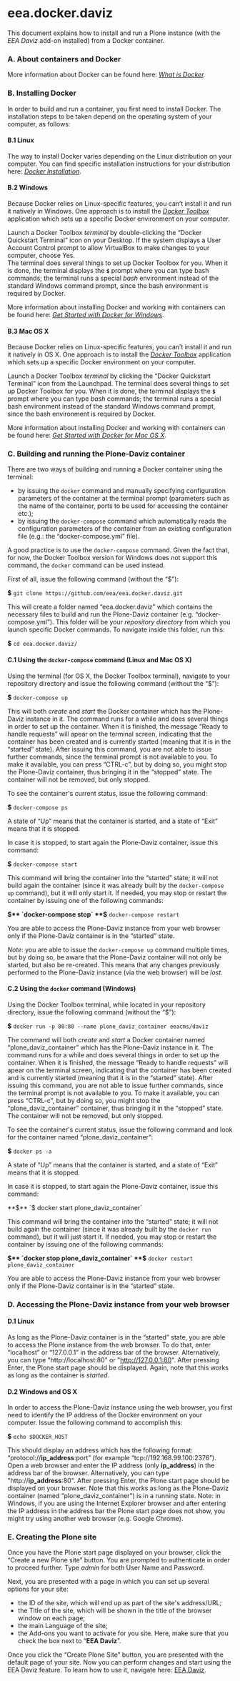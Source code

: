 # eea.docker.daviz

This document explains how to install and run a Plone instance (with the _EEA Daviz_ add-on installed) from a Docker container.

### A. About containers and Docker ###

More information about Docker can be found here: _[What is Docker](https://www.docker.com/whatisdocker "What is Docker")._

### B. Installing Docker ###

In order to build and run a container, you first need to install Docker. The installation steps to be taken depend on the operating system of your computer, as follows:

####  B.1 Linux ####

The way to install Docker varies depending on the Linux distribution on your computer. You can find specific installation instructions for your distribution here: _[Docker Installation](https://docs.docker.com/installation/ "Docker Installation")_.

####  B.2 Windows ####

Because Docker relies on Linux-specific features, you can’t install it and run it natively in Windows. One approach is to install the _[Docker Toolbox](https://www.docker.com/toolbox "Docker Toolbox")_ application which sets up a specific Docker environment on your computer. 

Launch a Docker Toolbox _terminal_ by double-clicking the “Docker Quickstart Terminal” icon on your Desktop. If the system displays a User Account Control prompt to allow VirtualBox to make changes to your computer, choose Yes.  
The terminal does several things to set up Docker Toolbox for you. When it is done, the terminal displays the **`$`** prompt where you can type bash commands; the terminal runs a special _bash_ environment instead of the standard Windows command prompt, since the bash environment is required by Docker.

More information about installing Docker and working with containers can be found here: _[Get Started with Docker for Windows](http://docs.docker.com/windows/started/ "Get Started with Docker for Windows")_.

#### B.3 Mac OS X ####

Because Docker relies on Linux-specific features, you can’t install it and run it natively in OS X. One approach is to install the _[Docker Toolbox](https://www.docker.com/toolbox "Docker Toolbox")_ application which sets up a specific Docker environment on your computer.

Launch a Docker Toolbox _terminal_ by clicking the “Docker Quickstart Terminal” icon from the Launchpad. The terminal does several things to set up Docker Toolbox for you. When it is done, the terminal displays the **`$`** prompt where you can type _bash_ commands; the terminal runs a special bash environment instead of the standard Windows command prompt, since the bash environment is required by Docker.

More information about installing Docker and working with containers can be found here: _[Get Started with Docker for Mac OS X](http://docs.docker.com/mac/started/ "Get Started with Docker for Mac OS X")_.

### C. Building and running the Plone-Daviz container ###

There are two ways of building and running a Docker container using the terminal:  
- by issuing the `docker` command and manually specifying configuration parameters of the container at the terminal prompt (parameters such as the name of the container, ports to be used for accessing the container etc.);  
- by issuing the `docker-compose` command which automatically reads the configuration parameters of the container from an existing configuration file (e.g.: the “docker-compose.yml” file).

A good practice is to use the `docker-compose` command. Given the fact that, for now, the Docker Toolbox version for Windows does not support this command, the `docker` command can be used instead.

First of all, issue the following command (without the “$”):

**$** `git clone https://github.com/eea/eea.docker.daviz.git`

This will create a folder named “eea.docker.daviz” which contains the necessary files to build and run the Plone-Daviz container (e.g. “docker-compose.yml”). This folder will be your _repository directory_ from which you launch specific Docker commands. To navigate inside this folder, run this:

**$** `cd eea.docker.daviz/`

#### C.1 Using the **`docker-compose`** command (Linux and Mac OS X) ####

Using the terminal (for OS X, the Docker Toolbox terminal), navigate to your repository directory and issue the following command (without the “$”):

**$** `docker-compose up`

This will both _create_ and _start_ the Docker container which has the Plone-Daviz instance in it. The command runs for a while and does several things in order to set up the container. When it is finished, the message “Ready to handle requests” will apear on the terminal screen, indicating that the container has been created and is currently started (meaning that it is in the “started” state). After issuing this command, you are not able to issue further commands, since the terminal prompt is not available to you. To make it available, you can press “CTRL-c”, but by doing so, you might stop the Plone-Daviz container, thus bringing it in the “stopped” state. The container will not be removed, but only stopped.  

To see the container's current status, issue the following command:

**$** `docker-compose ps`

A state of “Up” means that the container is started, and a state of “Exit” means that it is stopped.

In case it is stopped, to start again the Plone-Daviz container, issue this command:

**$** `docker-compose start`

This command will bring the container into the “started” state; it will not build again the container (since it was already built by the `docker-compose up` command), but it will only start it. If needed, you may stop or restart the container by issuing one of the following commands:

**$** `docker-compose stop`  
**$** `docker-compose restart`

You are able to access the Plone-Daviz instance from your web browser only if the Plone-Daviz container is in the “started” state.

_Note_: you are able to issue the `docker-compose up` command multiple times, but by doing so, be aware that the Plone-Daviz container will not only be started, but also be re-created. This means that any changes previously performed to the Plone-Daviz instance (via the web browser) will be _lost_.

#### C.2 Using the **`docker`** command (Windows) ####

Using the Docker Toolbox terminal, while located in your repository directory, issue the following command (without the “$”):

**$** `docker run -p 80:80 --name plone_daviz_container eeacms/daviz`

The command will both _create_ and _start_ a Docker container named “plone\_daviz\_container” which has the Plone-Daviz instance in it. The command runs for a while and does several things in order to set up the container. When it is finished, the message “Ready to handle requests” will apear on the terminal screen, indicating that the container has been created and is currently started (meaning that it is in the “started” state). After issuing this command, you are not able to issue further commands, since the terminal prompt is not available to you. To make it available, you can press “CTRL-c”, but by doing so, you might stop the “plone\_daviz\_container” container, thus bringing it in the “stopped” state. The container will not be removed, but only stopped.

To see the container's current status, issue the following command and look for the container named “plone\_daviz\_container”:

**$** `docker ps -a`

A state of “Up” means that the container is started, and a state of “Exit” means that it is stopped.

In case it is stopped, to start again the Plone-Daviz container, issue this command:

**$** `$ docker start plone_daviz_container`

This command will bring the container into the “started” state; it will not build again the container (since it was already built by the `docker run` command), but it will just start it. If needed, you may stop or restart the container by issuing one of the following commands:

**$** `docker stop plone_daviz_container`  
**$** `docker restart plone_daviz_container`

You are able to access the Plone-Daviz instance from your web browser only if the Plone-Daviz container is in the “started” state.

### D. Accessing the Plone-Daviz instance from your web browser ###

#### D.1 Linux ####

As long as the Plone-Daviz container is in the “started” state, you are able to access the Plone instance from the web browser. To do that, enter “localhost” or “127.0.0.1” in the address bar of the browser. Alternatively, you can type "http://localhost:80" or "http://127.0.0.1:80". After pressing Enter, the Plone start page should be displayed. Again, note that this works as long as the container is _started_.

#### D.2 Windows and OS X ####

In order to access the Plone-Daviz instance using the web browser, you first need to identify the IP address of the Docker environment on your computer. Issue the following command to accomplish this:

**$** `echo $DOCKER_HOST`

This should display an address which has the following format: “protocol://**ip\_address**:port” (for example “tcp://192.168.99.100:2376”). Open a web browser and enter the IP address (only **ip\_address**) in the address bar of the browser. Alternatively, you can type "http://**ip\_address**:80". After pressing Enter, the Plone start page should be displayed on your browser. Note that this works as long as the Plone-Daviz container (named “plone\_daviz\_container”) is in a running state.
Note: in Windows, if you are using the Internet Explorer browser and after entering the IP address in the address bar the Plone start page does not show, you might try using another web browser (e.g. Google Chrome).

### E. Creating the Plone site ###

Once you have the Plone start page displayed on your browser, click the “Create a new Plone site” button. You are prompted to authenticate in order to proceed further. Type _admin_ for both User Name and Password.

Next, you are presented with a page in which you can set up several options for your site:  
- the ID of the site, which will end up as part of the site's address/URL;  
- the Title of the site, which will be shown in the title of the browser window on each page;  
- the main Language of the site;  
- the Add-ons you want to activate for you site. Here, make sure that you check the box next to “**EEA Daviz**”.

Once you click the “Create Plone Site” button, you are presented with the default page of your site. Now you can perform changes and start using the EEA Daviz feature. To learn how to use it, navigate here: [EEA Daviz](http://eea.github.io/docs/eea.daviz/index.html "EEA Daviz").

